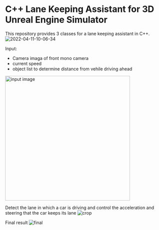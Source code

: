 # C++ Lane Keeping Assistant for 3D Unreal Engine Simulator

This repository provides 3 classes for a lane keeping assistant in C++.
![2022-04-11-10-06-34](https://user-images.githubusercontent.com/35065831/163670949-6a5843b4-3a70-45a8-9e99-46732bafd6a6.gif)

Input:
- Camera imaga of front mono camera
- current speed
- object list to determine distance from vehile driving ahead
<img src="https://user-images.githubusercontent.com/35065831/162695792-9a568e40-dee8-4cde-bbd9-d3ecfd7f794e.jpg" alt="input image" width="400"/>


Detect the lane in which a car is driving and control the acceleration and steering that the car keeps its lane
![crop](https://user-images.githubusercontent.com/35065831/162695739-7749e681-de9d-47b4-a3c6-d1cc6a4d9cb9.jpg)



Final result
![final](https://user-images.githubusercontent.com/35065831/162695892-27b9ad8b-7c93-46de-8e27-83727465d0da.jpg)
